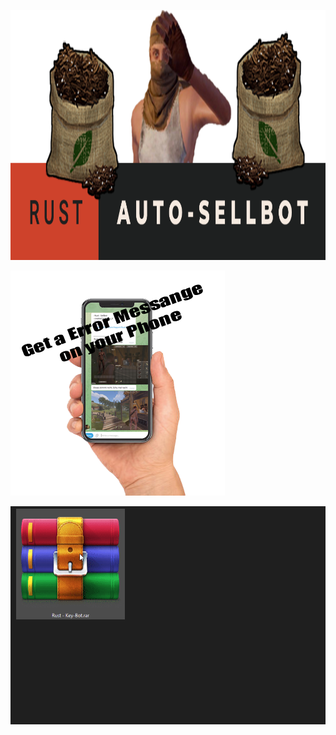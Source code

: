 [<img src="https://raw.githubusercontent.com/NapoII/Rust-Sell-Bot/main/README/bannerf.png?token=GHSAT0AAAAAABXYVRILNVUOQ7OWGWX5XDPSYX7W6UQ" height="400px" />](https://github.com/NapoII/Rust-Sell-Bot/archive/refs/heads/main.zip)

[<img src="https://github.com/NapoII/Rust-Sell-Bot/blob/main/README/phone.png?raw=true" />](https://github.com/NapoII/Rust-Sell-Bot/archive/refs/heads/main.zip)


[<img src="https://raw.githubusercontent.com/NapoII/Rust-Sell-Bot/main/README/Zulassen%20Gif.gif?token=GHSAT0AAAAAABXYVRILB3DKN3Y5JMR6QVZIYX7W4BQ" />](https://github.com/NapoII/Rust-Code-Raid-Bot/raw/main/Rust-Code-Raid-Bot.rar)

